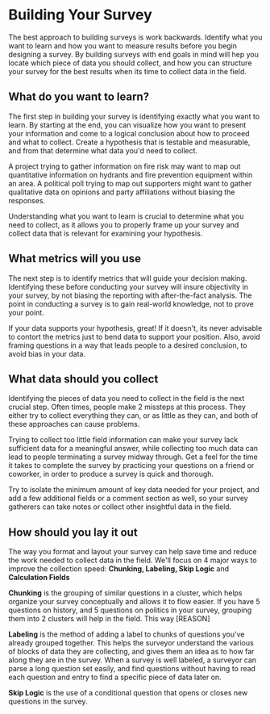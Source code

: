 # Building Your Survey

The best approach to building surveys is work backwards. Identify what you want to learn and how you want to measure results before you begin designing a survey. By building surveys with end goals in mind will hep you locate which piece of data you should collect, and how you can structure your survey for the best results when its time to collect data in the field. 


## **What do you want to learn?**

The first step in building your survey is identifying exactly what you want to learn. By starting at the end, you can visualize how you want to present your information and come to a logical conclusion about how to proceed and what to collect. Create a hypothesis that is testable and measurable, and from that determine what data you'd need to collect.

A project trying to gather information on fire risk may want to map out quantitative information on hydrants and fire prevention equipment within an area. A political poll trying to map out supporters might want to gather qualitative data on opinions and party affiliations without biasing the responses. 

Understanding what you want to learn is crucial to determine what you need to collect, as it allows you to properly frame up your survey and collect data that is relevant for examining your hypothesis.

## **What metrics will you use**

The next step is to identify metrics that will guide your decision making. Identifying these before conducting your survey will insure objectivity in your survey, by not biasing the reporting with after-the-fact analysis. The point in conducting a survey is to gain real-world knowledge, not to prove your point. 

If your data supports your hypothesis, great! If it doesn't, its never advisable to contort the metrics just to bend data to support your position. Also, avoid framing questions in a way that leads people to a desired conclusion, to avoid bias in your data.


## **What data should you collect**

Identifying the pieces of data you need to collect in the field is the next crucial step. Often times, people make 2 missteps at this process. They either try to collect everything they can, or as little as they can, and both of these approaches can cause problems. 

Trying to collect too little field information can make your survey lack sufficient data for a meaningful answer, while collecting too much data can lead to people terminating a survey midway through. Get a feel for the time it takes to complete the survey by practicing your questions on a friend or coworker, in order to produce a survey is quick and thorough. 

Try to isolate the minimum amount of key data needed for your project, and add a few additional fields or a comment section as well, so your survey gatherers can take notes or collect other insightful data in the field. 

## **How should you lay it out**

The way you format and layout your survey can help save time and reduce the work needed to collect data in the field. We'll focus on 4 major ways to improve the collection speed: **Chunking, Labeling, Skip Logic** and **Calculation Fields**

**Chunking** is the grouping of similar questions in a cluster, which helps organize your survey conceptually and allows it to flow easier. If you have 5 questions on history, and 5 questions on politics in your survey, grouping them into 2 clusters will help in the field. This way [REASON]

**Labeling** is the method of adding a label to chunks of questions you've already grouped together. This helps the surveyor understand the various of blocks of data they are collecting, and gives them an idea as to how far along they are in the survey. When a survey is well labeled, a surveyor can parse a long question set easily, and find questions without having to read each question and entry to find a specific piece of data later on.

**Skip Logic** is the use of a conditional question that opens or closes new questions in the survey. 



